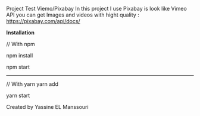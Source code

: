 Project Test Viemo/Pixabay
In this project I use Pixabay is look like Vimeo API you can get Images and videos with hight quality : https://pixabay.com/api/docs/

**Installation**

// With npm

npm install

npm start
_______

// With yarn
yarn add 

yarn start



Created by Yassine EL Manssouri




